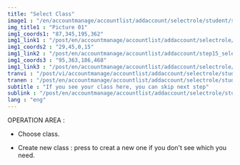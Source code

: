 ```yaml
---
title: "Select Class"
image1 : "/en/accountmanage/accountlist/addaccount/selectrole/student/selectclass/2_1.png"
img_title1 : "Picture 01"
img1_coords1: "87,345,195,362"
img1_link1 : "/post/en/accountmanage/accountlist/addaccount/selectrole/student/selectclass/step27_create_new_class/"
img1_coords2 : "29,45,0,15"
img1_link2 : "/post/en/accountmanage/accountlist/addaccount/step15_select_role/"
img1_coords3 : "95,363,186,468"
img1_link3 : "/post/en/accountmanage/accountlist/addaccount/selectrole/student/step28_infomation_student_1/"
tranvi : "/post/vi/accountmanage/accountlist/addaccount/selectrole/student/selectclass/step26_2_2/"
tranen : "/post/en/accountmanage/accountlist/addaccount/selectrole/student/selectclass/step26_2_2/"
subtitle : "If you see your class here, you can skip next step"
sublink : "/post/en/accountmanage/accountlist/addaccount/selectrole/student/step28_infomation_student_1/"
lang : "eng"
---
```

OPERATION AREA :

- Choose class.

- Create new class : press to creat a new one if you don't see which you need.
